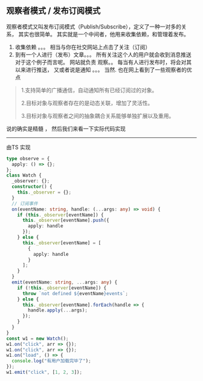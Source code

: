 


## 观察者模式 / 发布订阅模式

观察者模式又叫发布订阅模式（Publish/Subscribe），定义了一种一对多的关系， 其实也很简单。 其实就是一个中间者，他用来收集依赖，和管理着发布。 
1. 收集依赖 。。。 相当与你在社交网站上点击了关注（订阅）
2. 到有一个人进行（发布）文章。。。 所有关注这个人的用户就会收到消息推送 
对于这个例子而言呢。 网站就负责 观察。。 每当有人进行发布时，将会对其以来进行推送， 又或者说是通知 。。。
当然. 也在网上看到了一些观察者的优点
>1.支持简单的广播通信，自动通知所有已经订阅过的对象。
>
>2.目标对象与观察者存在的是动态关联，增加了灵活性。
>
>3.目标对象与观察者之间的抽象耦合关系能够单独扩展以及重用。

说的确实是精髓 ， 然后我们来看一下实际代码实现


<hr>

由TS 实现
```typescript
type observe = {
  apply: () => {};
};
class Watch {
  _observer: {};
  constructor() {
    this._observer = {};
  }
  // 订阅事件
  on(eventName: string, handle: (...args: any) => void) {
    if (this._observer[eventName]) {
      this._observer[eventName].push({
        apply: handle
      });
    } else {
      this._observer[eventName] = [
        {
          apply: handle
        }
      ];
    }
  }
  emit(eventName: string, ...args: any) {
    if (!this._observer[eventName]) {
      throw `not defined ${eventName}events`;
    } else {
      this._observer[eventName].forEach(handle => {
        handle.apply(...args);
      });
    }
  }
}
const w1 = new Watch();
w1.on("click", arr => {});
w1.on("click", arr => {});
w1.on("load", () => {
  console.log("有用户加载完毕了");
});
w1.emit("click", [1, 2, 3]);

```